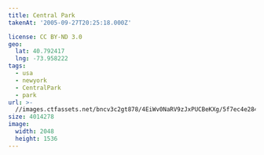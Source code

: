 ```yaml
---
title: Central Park
takenAt: '2005-09-27T20:25:18.000Z'

license: CC BY-ND 3.0
geo:
  lat: 40.792417
  lng: -73.958222
tags:
  - usa
  - newyork
  - CentralPark
  - park
url: >-
  //images.ctfassets.net/bncv3c2gt878/4EiWv0NaRV9zJxPUCBeKXg/5f7ec4e284bff8288dbb3bb6e25efc32/central-park_4325604394_o
size: 4014278
image:
  width: 2048
  height: 1536
---
```

